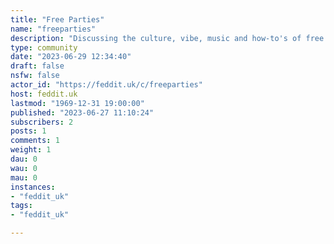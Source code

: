 ```yaml
---
title: "Free Parties" 
name: "freeparties"
description: "Discussing the culture, vibe, music and how-to's of free parties across the UK.Note: Do not advertise parties here, do not reveal party hotspots, do not advertise drugs."
type: community
date: "2023-06-29 12:34:40"
draft: false
nsfw: false
actor_id: "https://feddit.uk/c/freeparties"
host: feddit.uk
lastmod: "1969-12-31 19:00:00"
published: "2023-06-27 11:10:24"
subscribers: 2
posts: 1
comments: 1
weight: 1
dau: 0
wau: 0
mau: 0
instances:
- "feddit_uk"
tags: 
- "feddit_uk"

---
```

